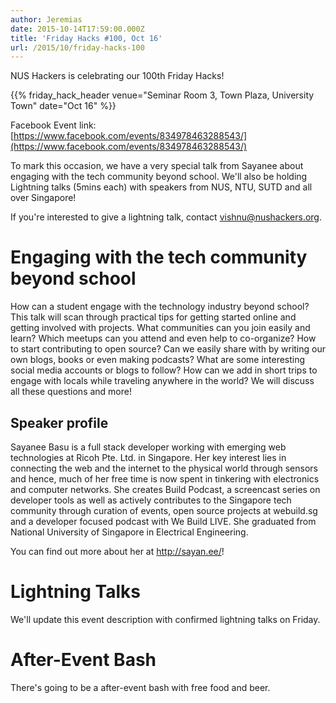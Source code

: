 ```yaml
---
author: Jeremias
date: 2015-10-14T17:59:00.000Z
title: 'Friday Hacks #100, Oct 16'
url: /2015/10/friday-hacks-100
---
```


NUS Hackers is celebrating our 100th Friday Hacks!

{{% friday_hack_header venue="Seminar Room 3, Town Plaza, University Town" date="Oct 16" %}}

Facebook Event link: [https://www.facebook.com/events/834978463288543/](https://www.facebook.com/events/834978463288543/)

To mark this occasion, we have a very special talk from Sayanee about engaging with the tech community beyond school. We'll also be holding Lightning talks (5mins each) with speakers from NUS, NTU, SUTD and all over Singapore!

If you're interested to give a lightning talk, contact vishnu@nushackers.org.

# Engaging with the tech community beyond school

How can a student engage with the technology industry beyond school? This talk will scan through practical tips for getting started online and getting involved with projects. What communities can you join easily and learn? Which meetups can you attend and even help to co-organize? How to start contributing to open source? Can we easily share with by writing our own blogs, books or even making podcasts? What are some interesting social media accounts or blogs to follow? How can we add in short trips to engage with locals while traveling anywhere in the world? We will discuss all these questions and more!

## Speaker profile

Sayanee Basu is a full stack developer working with emerging web technologies at Ricoh Pte. Ltd. in Singapore. Her key interest lies in connecting the web and the internet to the physical world through sensors and hence, much of her free time is now spent in tinkering with electronics and computer networks. She creates Build Podcast, a screencast series on developer tools as well as actively contributes to the Singapore tech community through curation of events, open source projects at webuild.sg and a developer focused podcast with We Build LIVE. She graduated from National University of Singapore in Electrical Engineering.

You can find out more about her at http://sayan.ee/!

# Lightning Talks

We'll update this event description with confirmed lightning talks on Friday.

# After-Event Bash

There's going to be a after-event bash with free food and beer.
